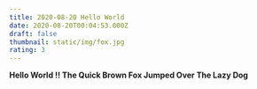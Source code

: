 ```yaml
---
title: 2020-08-20 Hello World
date: 2020-08-20T00:04:53.000Z
draft: false
thumbnail: static/img/fox.jpg
rating: 3
---
```

**Hello World !! The Quick Brown Fox Jumped Over The Lazy Dog**